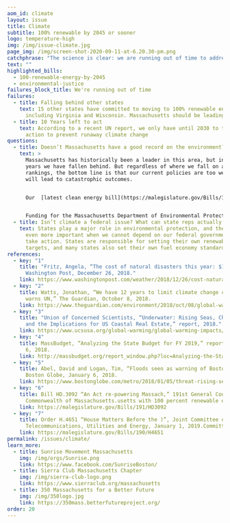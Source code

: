 ```yaml
---
aom_id: climate
layout: issue
title: Climate
subtitle: 100% renewable by 2045 or sooner
logo: temperature-high
img: /img/issue-climate.jpg
page_img: /img/screen-shot-2020-09-11-at-6.20.30-pm.png
catchphrase: "The science is clear: we are running out of time to address climate change"
text: ""
highlighted_bills:
  - 100-renewable-energy-by-2045
  - environmental-justice
failures_block_title: We're running out of time
failures:
  - title: Falling behind other states
    text: 15 other states have committed to moving to 100% renewable energy,
      including Virginia and Wisconsin. Massachusetts should be leading
  - title: 10 Years left to act
    text: According to a recent UN report, we only have until 2030 to take decisive
      action to prevent runaway climate change
questions:
  - title: Doesn’t Massachusetts have a good record on the environment?
    text: >
      Massachusetts has historically been a leader in this area, but in recent
      years we have fallen behind. But regardless of where we fall on any
      rankings, the bottom line is that our current policies are too weak and
      will lead to catastrophic outcomes.


      Our  [latest clean energy bill](https://malegislature.gov/Bills/190/H4857)  has been widely criticized by climate advocates including the Sierra Club. The State Senate passed a strong bill, but the final legislation was [watered down significantly](https://pv-magazine-usa.com/2018/07/31/massachusetts-committee-produces-weaker-energy-bill/), mostly to match the weaker bills from the House of Representatives.


      Funding for the Massachusetts Department of Environmental Protection (MassDEP) has declined by over 30% since 2001;
  - title: Isn’t climate a federal issue? What can state reps actually do about it?
    text: States play a major role in environmental protection, and their role is
      even more important when we cannot depend on our federal government to
      take action. States are responsible for setting their own renewable energy
      targets, and many states also set their own fuel economy standards.
references:
  - key: "1"
    title: "Fritz, Angela, “The cost of natural disasters this year: $155 billion,”
      Washington Post, December 26, 2018."
    link: https://www.washingtonpost.com/weather/2018/12/26/cost-natural-disasters-this-year-billion
  - key: "2"
    title: Watts, Jonathan, “We have 12 years to limit climate change catastrophe,
      warns UN,” The Guardian, October 8, 2018.
    link: https://www.theguardian.com/environment/2018/oct/08/global-warming-must-not-exceed-15c-warns-landmark-un-report
  - key: "3"
    title: "Union of Concerned Scientists, “Underwater: Rising Seas, Chronic Floods,
      and the Implications for US Coastal Real Estate,” report, 2018."
    link: https://www.ucsusa.org/global-warming/global-warming-impacts/sea-level-rise-chronic-floods-and-us-coastal-real-estate-implications#.XFiSEHZKj0o
  - key: "4"
    title: MassBudget, “Analyzing the State Budget for FY 2019,” report, September
      6, 2018.
    link: http://massbudget.org/report_window.php?loc=Analyzing-the-State-Budget-for-FY-2019.html#Environment
  - key: "5"
    title: Abel, David and Logan, Tim, “Floods seen as warning of Boston’s future,”
      Boston Globe, January 6, 2018.
    link: https://www.bostonglobe.com/metro/2018/01/05/threat-rising-sea-levels-hits-home/kRSnmY2avJ2kLbvcYEYRbP/story.html
  - key: "6"
    title: Bill HD.3092 “An Act re-powering Massach,” 191st General Court of the
      Commonwealth of Massachusetts.usetts with 100 percent renewable energy
    link: https://malegislature.gov/Bills/191/HD3092
  - key: "7"
    title: Order H.4651 “House Matters Before the )”, Joint Committee on
      Telecommunications, Utilities and Energy, January 1, 2019.Committee
    link: https://malegislature.gov/Bills/190/H4651
permalink: /issues/climate/
learn_more:
  - title: Sunrise Movement Massachusetts
    img: /img/orgs/Sunrise.png
    link: https://www.facebook.com/SunriseBoston/
  - title: Sierra Club Massachusetts Chapter
    img: /img/sierra-club-logo.png
    link: https://www.sierraclub.org/massachusetts
  - title: 350 Massachusetts for a Better Future
    img: /img/350logo.jpg
    link: https://350mass.betterfutureproject.org/
order: 20
---
```

